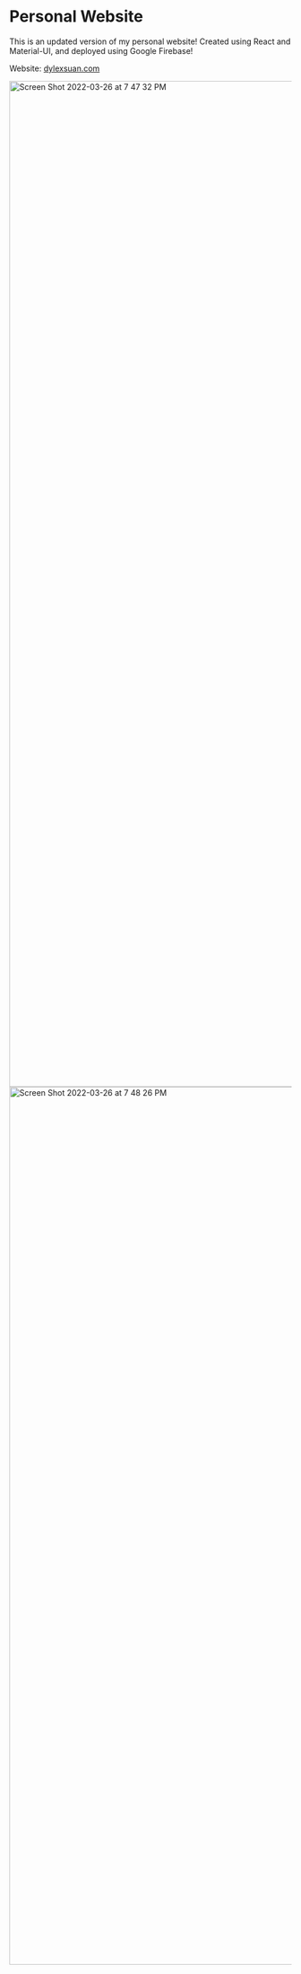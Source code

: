 # Personal Website

This is an updated version of my personal website! Created using React and Material-UI, and deployed using Google Firebase!

Website: [dylexsuan.com](https://www.dylexsuan.com)

<img width="1792" alt="Screen Shot 2022-03-26 at 7 47 32 PM" src="https://user-images.githubusercontent.com/54320642/160260774-9a230e40-2df3-4987-8d70-f1f5c2e5a369.png">
<img width="1564" alt="Screen Shot 2022-03-26 at 7 48 26 PM" src="https://user-images.githubusercontent.com/54320642/160260783-e1693fa4-1ebd-4b93-8ba0-fa50264e1077.png">
